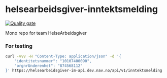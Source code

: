 # helsearbeidsgiver-inntektsmelding


[![Quality gate](https://sonarcloud.io/api/project_badges/quality_gate?project=navikt_helsearbeidsgiver-inntektsmelding)](https://sonarcloud.io/summary/new_code?id=navikt_helsearbeidsgiver-inntektsmelding)



Mono repo for team HelseArbeidsgiver

### For testing

```sh
curl -vvv -H "Content-Type: application/json" -d '{
    "identitetsnummer": "10107400090",
    "orgnrUnderenhet": "874568112"
}' https://helsearbeidsgiver-im-api.dev.nav.no/api/v1/inntektsmelding
```
